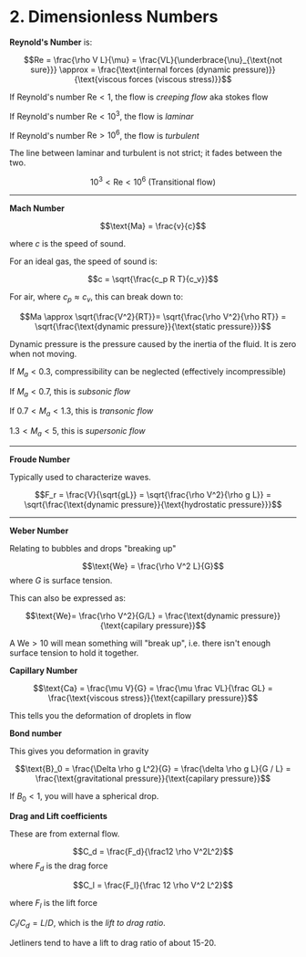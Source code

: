 # 2. Dimensionless Numbers

**Reynold's Number** is:

$$Re = \frac{\rho V L}{\mu} = \frac{VL}{\underbrace{\nu}_{\text{not sure}}} \approx = \frac{\text{internal forces (dynamic pressure)}}{\text{viscous forces (viscous stress)}}$$

If Reynold's number $\text{Re} < 1$, the flow is *creeping flow* aka stokes flow

If Reynold's number $\text{Re} < 10^3$, the flow is *laminar*

If Reynold's number $\text{Re} > 10^6$, the flow is *turbulent*

The line between laminar and turbulent is not strict; it fades between the two.

$$10 ^ 3 < \text{Re} < 10^6 \text{ (Transitional flow)}$$

---

**Mach Number**

$$\text{Ma} = \frac{v}{c}$$

where $c$ is the speed of sound.

For an ideal gas, the speed of sound is:

$$c = \sqrt{\frac{c_p R T}{c_v}}$$

For air, where $c_p \approx c_v$, this can break down to:

$$Ma \approx \sqrt{\frac{V^2}{RT}}= \sqrt{\frac{\rho V^2}{\rho RT}} = \sqrt{\frac{\text{dynamic pressure}}{\text{static pressure}}}$$

Dynamic pressure is the pressure caused by the inertia of the fluid. It is zero when not moving. 

If $M_a < 0.3$, compressibility can be neglected (effectively incompressible)

If $M_a < 0.7$, this is *subsonic flow*

If $0.7 <M_a < 1.3$, this is *transonic flow*

$1.3 < M_a < 5$, this is *supersonic flow*

---

**Froude Number**

Typically used to characterize waves.

$$F_r = \frac{V}{\sqrt{gL}} = \sqrt{\frac{\rho V^2}{\rho g L}} = \sqrt{\frac{\text{dynamic pressure}}{\text{hydrostatic pressure}}}$$


---

**Weber Number**

Relating to bubbles and drops "breaking up"

$$\text{We} = \frac{\rho V^2 L}{G}$$ where $G$ is surface tension.

This can also be expressed as:

$$\text{We}= \frac{\rho V^2}{G/L} = \frac{\text{dynamic pressure}}{\text{capilary pressure}}$$

A $\text{We} > 10$ will mean something will "break up", i.e. there isn't enough surface tension to hold it together.

**Capillary Number**

$$\text{Ca} = \frac{\mu V}{G} = \frac{\mu \frac VL}{\frac GL} = \frac{\text{viscous stress}}{\text{capillary pressure}}$$


This tells you the deformation of droplets in flow

**Bond number**

This gives you deformation in gravity

$$\text{B}_0 = \frac{\Delta \rho g L^2}{G} = \frac{\delta \rho g L}{G / L} = \frac{\text{gravitational pressure}}{\text{capilary pressure}}$$

If $B_0 < 1$, you will have a spherical drop.


**Drag and Lift coefficients**

These are from external flow.

$$C_d = \frac{F_d}{\frac12 \rho V^2L^2}$$ 
where $F_d$ is the drag force

$$C_l = \frac{F_l}{\frac 12 \rho V^2 L^2}$$

where $F_l$ is the lift force

$C_l / C_d = L/D$, which is the *lift to drag ratio*.

Jetliners tend to have a lift to drag ratio of about 15-20.

